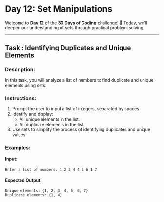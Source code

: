 # Day 12: Set Manipulations 

Welcome to **Day 12** of the **30 Days of Coding** challenge! 🎉 Today, we’ll deepen our understanding of sets through practical problem-solving.  

---

## Task : Identifying Duplicates and Unique Elements  

### Description:  
In this task, you will analyze a list of numbers to find duplicate and unique elements using sets.  

### Instructions:  
1. Prompt the user to input a list of integers, separated by spaces.  
2. Identify and display:  
   - All unique elements in the list.  
   - All duplicate elements in the list.  
3. Use sets to simplify the process of identifying duplicates and unique values.  

### Examples:  
#### Input:
    Enter a list of numbers: 1 2 3 4 4 5 6 1 7

#### Expected Output:
    Unique elements: {1, 2, 3, 4, 5, 6, 7}
    Duplicate elements: {1, 4}
